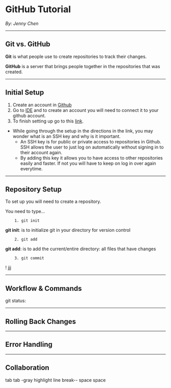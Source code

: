 # GitHub Tutorial

_By: Jenny Chen_

---
## Git vs. GitHub
**Git** is what people use to create repositories to track their changes.

**GitHub** is a server that brings people together in the repositories that was created.

---
## Initial Setup
1. Create an account in [Github](https://github.com/)
2. Go to [IDE](https://ide.cs50.io/) and to create an account you will need to connect it to your github account. 
3. To finish setting up go to this [link](https://github.com/hstatsep/ide50).

* While going through the setup in the directions in the link, you may wonder what is an SSH key and why is it important.
   * An SSH key is for public or private access to repositories in Github. SSH allows the user to just log on automatically without signing in to their account again. 
   * By adding this key it allows you to have access to other repositories easily and faster. If not you will have to keep on log in over again everytime. 

---
## Repository Setup
To set up you will need to create a repository.

You need to type...
        
        1. git init  
  
**git init**: is to initialize git in your directory for version control

        2. git add

**git add**: is to add the current/entire directory: all files that have changes

        3. git commit 

 ! [jjj](https://drive.google.com/file/d/1MLRxWOPK_EAA2KAVOhEsmHZndBqnOfdM/view)

---
## Workflow & Commands
git status: 


---
## Rolling Back Changes



---
## Error Handling


---
## Collaboration























tab tab -gray highlight
line break-- space space